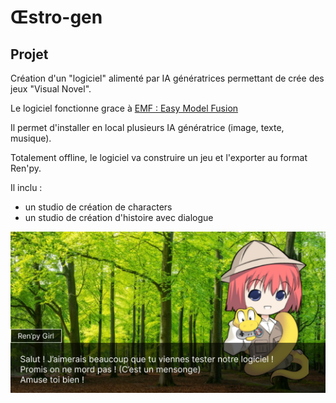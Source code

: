 # Œstro-gen


## Projet

Création d'un "logiciel" alimenté par IA génératrices permettant de crée des jeux "Visual Novel".

Le logiciel fonctionne grace à [EMF : Easy Model Fusion](https://github.com/easy-model-fusion)


Il permet d'installer en local plusieurs IA génératrice (image, texte, musique).

Totalement offline, le logiciel va construire un jeu et l'exporter au format Ren'py.


Il inclu :  
- un studio de création de characters
- un studio de création d'histoire avec dialogue

![screen.png](screen.png) 
